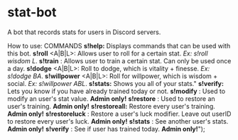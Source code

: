 # stat-bot
A bot that records stats for users in Discord servers. 

How to use:
COMMANDS
**s!help:** Displays commands that can be used with this bot.
**s!roll** <stat> <A|B|L>: Allows user to roll for a certain stat. *Ex: s!roll wisdom L*.
**s!train** <stat>: Allows user to train a certain stat. Can only be used once a day.
**s!dodge** <A|B|L>: Roll to dodge, which is vitality + finesse. *Ex: s!dodge BA*.
**s!willpower** <A|B|L>: Roll for willpower, which is wisdom + social. *Ex: s!willpower ABL*.
**s!stats:** Shows you all of your stats."
**s!verify:** Lets you know if you have already trained today or not.
**s!modify** <userID> <stat> <value>: Used to modify an user's stat value. **Admin only!**
**s!restore** <userID>: Used to restore an user's training. **Admin only!**
**s!restoreall:** Restore every user's training. **Admin only!**
**s!restoreluck** <userID>: Restore a user's luck modifier. Leave out userID to restore every user's luck. **Admin only!**
**s!stats** <userID>: See another user's stats. **Admin only!**
**s!verify** <userID>: See if user has trained today. **Admin only!**");
